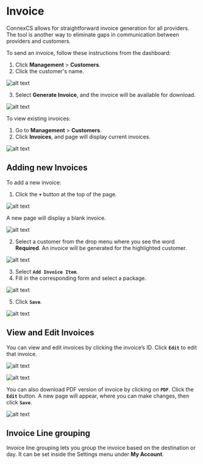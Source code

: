 # Invoice
ConnexCS allows for straightforward invoice generation for all providers. The tool is another way to eliminate gaps in communication between providers and customers.  

To send an invoice, follow these instructions from the dashboard:

1. Click **Management** > **Customers**.
2. Click the customer's name.

![alt text][invoice-2]

3. Select **Generate Invoice**, and the invoice will be available for download.

![alt text][invoice-1]

To view existing invoices:
1. Go to **Management** > **Customers**.
2. Click **Invoices**, and page will display current invoices.

![alt text][invoice-3]
 
## Adding new Invoices

To add a new invoice:

1. Click the **`+`** button at the top of the page.

![alt text][invoice-4]

A new page will display a blank invoice.

![alt text][invoice-5]

2.	Select a customer from the drop menu where you see the word **Required**. An invoice will be generated for the highlighted customer.

![alt text][invoice-6]

3. Select **`Add Invoice Item`**. 
4. Fill in the corresponding form and select a package.

![alt text][invoice-7]

5. Click **`Save`**.

![alt text][invoice-8] 

## View and Edit Invoices

You can view and edit invoices by clicking the invoice’s ID.  Click **`Edit`** to edit that invoice.

![alt text][invoice-9] 
 
![alt text][invoice-10]

You can also download PDF version of invoice by clicking on **`PDF`**. Click the **`Edit`** button.  A new page will appear, where you can make changes, then click **`Save`**.

![alt text][invoice-11]

## Invoice Line grouping

Invoice line grouping lets you group the invoice based on the destination or day.  It can be set inside the Settings menu under **My Account**.


[invoice-1]: https://raw.githubusercontent.com/digipigeon/connexcs-user-docs/master/new-images/222.png "Invoice-1"
[invoice-2]: https://raw.githubusercontent.com/digipigeon/connexcs-user-docs/master/new-images/223.png "Invoice-2"
[invoice-3]: https://raw.githubusercontent.com/digipigeon/connexcs-user-docs/master/new-images/224.png "Invoice-3"
[invoice-4]: https://raw.githubusercontent.com/digipigeon/connexcs-user-docs/master/new-images/225.png "Invoice-4"
[invoice-5]: https://raw.githubusercontent.com/digipigeon/connexcs-user-docs/master/new-images/226.png "Invoice-5"
[invoice-6]: https://raw.githubusercontent.com/digipigeon/connexcs-user-docs/master/new-images/227.png "Invoice-6"
[invoice-7]: https://raw.githubusercontent.com/digipigeon/connexcs-user-docs/master/new-images/228.png "Invoice-7"
[invoice-8]: https://raw.githubusercontent.com/digipigeon/connexcs-user-docs/master/new-images/229.png "Invoice-8"
[invoice-9]: https://raw.githubusercontent.com/digipigeon/connexcs-user-docs/master/new-images/230.png "invoice-9"
[invoice-10]: https://raw.githubusercontent.com/digipigeon/connexcs-user-docs/master/new-images/231.png "invoice-10"
[invoice-11]: https://raw.githubusercontent.com/digipigeon/connexcs-user-docs/master/new-images/232.png "invoice-11"
 

